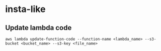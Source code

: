 # insta-like

## Update lambda code

```
aws lambda update-function-code --function-name <lambda_name> --s3-bucket <bucket_name> --s3-key <file_name>
```
